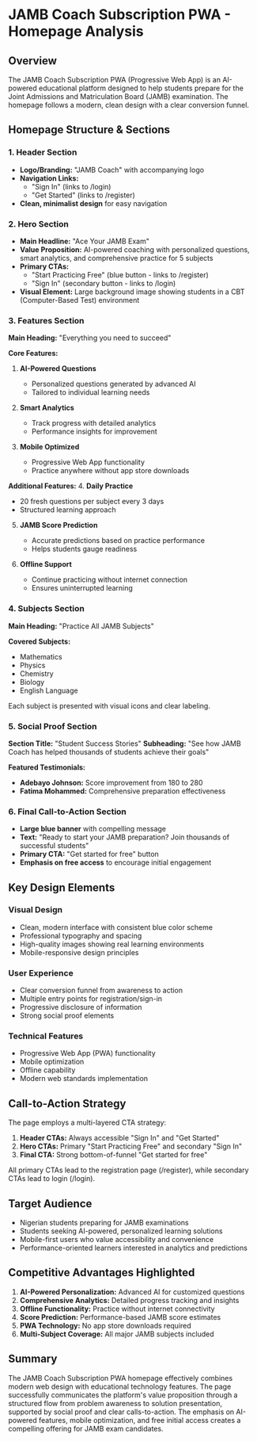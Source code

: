 # JAMB Coach Subscription PWA - Homepage Analysis

## Overview
The JAMB Coach Subscription PWA (Progressive Web App) is an AI-powered educational platform designed to help students prepare for the Joint Admissions and Matriculation Board (JAMB) examination. The homepage follows a modern, clean design with a clear conversion funnel.

## Homepage Structure & Sections

### 1. Header Section
- **Logo/Branding:** "JAMB Coach" with accompanying logo
- **Navigation Links:** 
  - "Sign In" (links to /login)
  - "Get Started" (links to /register)
- **Clean, minimalist design** for easy navigation

### 2. Hero Section
- **Main Headline:** "Ace Your JAMB Exam"
- **Value Proposition:** AI-powered coaching with personalized questions, smart analytics, and comprehensive practice for 5 subjects
- **Primary CTAs:**
  - "Start Practicing Free" (blue button - links to /register)
  - "Sign In" (secondary button - links to /login)
- **Visual Element:** Large background image showing students in a CBT (Computer-Based Test) environment

### 3. Features Section
**Main Heading:** "Everything you need to succeed"

**Core Features:**
1. **AI-Powered Questions**
   - Personalized questions generated by advanced AI
   - Tailored to individual learning needs

2. **Smart Analytics**
   - Track progress with detailed analytics
   - Performance insights for improvement

3. **Mobile Optimized**
   - Progressive Web App functionality
   - Practice anywhere without app store downloads

**Additional Features:**
4. **Daily Practice**
   - 20 fresh questions per subject every 3 days
   - Structured learning approach

5. **JAMB Score Prediction**
   - Accurate predictions based on practice performance
   - Helps students gauge readiness

6. **Offline Support**
   - Continue practicing without internet connection
   - Ensures uninterrupted learning

### 4. Subjects Section
**Main Heading:** "Practice All JAMB Subjects"

**Covered Subjects:**
- Mathematics
- Physics
- Chemistry
- Biology  
- English Language

Each subject is presented with visual icons and clear labeling.

### 5. Social Proof Section
**Section Title:** "Student Success Stories"
**Subheading:** "See how JAMB Coach has helped thousands of students achieve their goals"

**Featured Testimonials:**
- **Adebayo Johnson:** Score improvement from 180 to 280
- **Fatima Mohammed:** Comprehensive preparation effectiveness

### 6. Final Call-to-Action Section
- **Large blue banner** with compelling message
- **Text:** "Ready to start your JAMB preparation? Join thousands of successful students"
- **Primary CTA:** "Get started for free" button
- **Emphasis on free access** to encourage initial engagement

## Key Design Elements

### Visual Design
- Clean, modern interface with consistent blue color scheme
- Professional typography and spacing
- High-quality images showing real learning environments
- Mobile-responsive design principles

### User Experience
- Clear conversion funnel from awareness to action
- Multiple entry points for registration/sign-in
- Progressive disclosure of information
- Strong social proof elements

### Technical Features
- Progressive Web App (PWA) functionality
- Mobile optimization
- Offline capability
- Modern web standards implementation

## Call-to-Action Strategy
The page employs a multi-layered CTA strategy:
1. **Header CTAs:** Always accessible "Sign In" and "Get Started"
2. **Hero CTAs:** Primary "Start Practicing Free" and secondary "Sign In"
3. **Final CTA:** Strong bottom-of-funnel "Get started for free"

All primary CTAs lead to the registration page (/register), while secondary CTAs lead to login (/login).

## Target Audience
- Nigerian students preparing for JAMB examinations
- Students seeking AI-powered, personalized learning solutions
- Mobile-first users who value accessibility and convenience
- Performance-oriented learners interested in analytics and predictions

## Competitive Advantages Highlighted
1. **AI-Powered Personalization:** Advanced AI for customized questions
2. **Comprehensive Analytics:** Detailed progress tracking and insights
3. **Offline Functionality:** Practice without internet connectivity
4. **Score Prediction:** Performance-based JAMB score estimates
5. **PWA Technology:** No app store downloads required
6. **Multi-Subject Coverage:** All major JAMB subjects included

## Summary
The JAMB Coach Subscription PWA homepage effectively combines modern web design with educational technology features. The page successfully communicates the platform's value proposition through a structured flow from problem awareness to solution presentation, supported by social proof and clear calls-to-action. The emphasis on AI-powered features, mobile optimization, and free initial access creates a compelling offering for JAMB exam candidates.